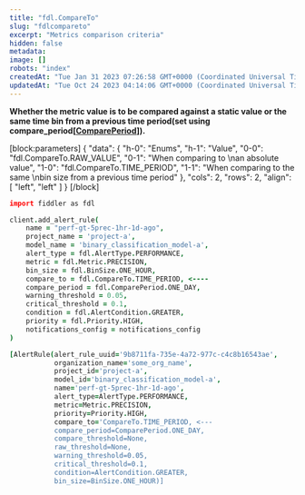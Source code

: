 ```yaml
---
title: "fdl.CompareTo"
slug: "fdlcompareto"
excerpt: "Metrics comparison criteria"
hidden: false
metadata: 
image: []
robots: "index"
createdAt: "Tue Jan 31 2023 07:26:58 GMT+0000 (Coordinated Universal Time)"
updatedAt: "Tue Oct 24 2023 04:14:06 GMT+0000 (Coordinated Universal Time)"
---
```

**Whether the metric value is to be compared against a static value or the same time bin from a previous time period(set using compare_period\[[ComparePeriod](ref:fdlcompareperiod)]).**

[block:parameters]
{
  "data": {
    "h-0": "Enums",
    "h-1": "Value",
    "0-0": "fdl.CompareTo.RAW_VALUE",
    "0-1": "When comparing to  \nan absolute value",
    "1-0": "fdl.CompareTo.TIME_PERIOD",
    "1-1": "When comparing to the same  \nbin size from a previous time period"
  },
  "cols": 2,
  "rows": 2,
  "align": [
    "left",
    "left"
  ]
}
[/block]


```coffeescript Usage
import fiddler as fdl

client.add_alert_rule(
    name = "perf-gt-5prec-1hr-1d-ago",
    project_name = 'project-a',
    model_name = 'binary_classification_model-a',
    alert_type = fdl.AlertType.PERFORMANCE,
    metric = fdl.Metric.PRECISION,
    bin_size = fdl.BinSize.ONE_HOUR, 
    compare_to = fdl.CompareTo.TIME_PERIOD, <----
    compare_period = fdl.ComparePeriod.ONE_DAY,
    warning_threshold = 0.05,
    critical_threshold = 0.1,
    condition = fdl.AlertCondition.GREATER,
    priority = fdl.Priority.HIGH,
    notifications_config = notifications_config
)
```
```coffeescript Outputs
[AlertRule(alert_rule_uuid='9b8711fa-735e-4a72-977c-c4c8b16543ae',
           organization_name='some_org_name',
           project_id='project-a',
           model_id='binary_classification_model-a',
           name='perf-gt-5prec-1hr-1d-ago',
           alert_type=AlertType.PERFORMANCE,
           metric=Metric.PRECISION,
           priority=Priority.HIGH,
           compare_to='CompareTo.TIME_PERIOD, <---
           compare_period=ComparePeriod.ONE_DAY,
           compare_threshold=None,
           raw_threshold=None,
           warning_threshold=0.05,
           critical_threshold=0.1,
           condition=AlertCondition.GREATER,
           bin_size=BinSize.ONE_HOUR)]
```